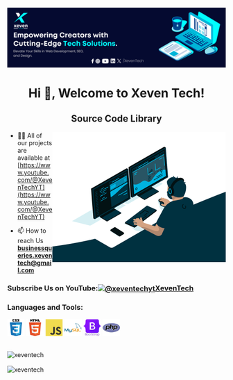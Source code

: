 ![MasterHead](https://github.com/XevenTech/xeventech/blob/main/banner.png?raw=true)
<h1 align="center">Hi 👋, Welcome to Xeven Tech!</h1>
<h2 align="center">Source Code Library</h2>
<img align="right" width="400" src="https://github.com/XevenTech/xeventech/blob/main/coding.gif?raw=true">

- 👨‍💻 All of our projects are available at [https://www.youtube.com/@XevenTechYT](https://www.youtube.com/@XevenTechYT)

- 📫 How to reach Us **businessqueries.xeventech@gmail.com**
<p align="left">
<h3 align="left">Subscribe Us on YouTube:<a href="https://www.youtube.com/@xeventechyt?sub_confirmation=1" target="_blank"><img align="center" src="https://raw.githubusercontent.com/rahuldkjain/github-profile-readme-generator/master/src/images/icons/Social/youtube.svg" alt="@xeventechyt" height="30" width="40" />XevenTech</a></h3>
</p>

<h3 align="left">Languages and Tools:</h3>
<p align="left"> 
  <img src="https://raw.githubusercontent.com/devicons/devicon/master/icons/css3/css3-original-wordmark.svg" alt="css3" width="40" height="40"/> 
  <img src="https://raw.githubusercontent.com/devicons/devicon/master/icons/html5/html5-original-wordmark.svg" alt="html5" width="40" height="40"/> 
  <img src="https://raw.githubusercontent.com/devicons/devicon/master/icons/javascript/javascript-original.svg" alt="javascript" width="40" height="40"/> 
  <img src="https://raw.githubusercontent.com/devicons/devicon/master/icons/mysql/mysql-original-wordmark.svg" alt="mysql" width="40" height="40"/>  
  <img src="https://raw.githubusercontent.com/devicons/devicon/master/icons/bootstrap/bootstrap-original-wordmark.svg" alt="bootstrap" width="40" height="40"/>
  <img src="https://raw.githubusercontent.com/devicons/devicon/master/icons/php/php-original.svg" alt="php" width="40" height="40"/>
<br><br>
<p align="left">
<img  src="https://github-readme-stats.vercel.app/api/top-langs?username=xeventech&show_icons=true&locale=en&layout=compact&theme=tokyonight" alt="xeventech" /><br><br>
<img  src="https://github-readme-stats.vercel.app/api?username=xeventech&show_icons=true&locale=en&theme=tokyonight" alt="xeventech" />
</p>
